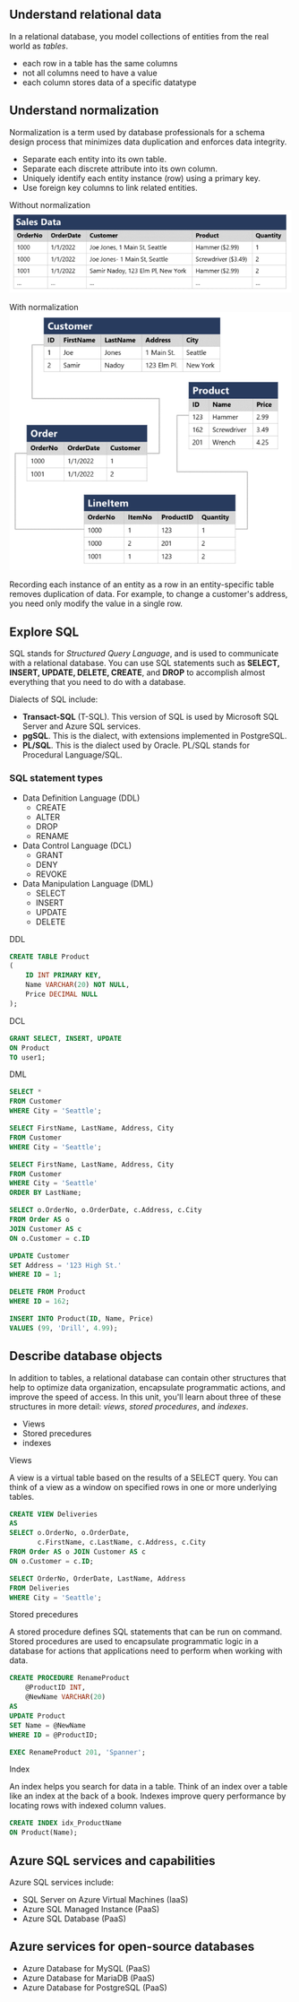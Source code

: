 ## Understand relational data
In a relational database, you model collections of entities from the real world as _tables_.
- each row in a table has the same columns
- not all columns need to have a value
- each column stores data of a specific datatype

## Understand normalization
Normalization is a term used by database professionals for a schema design process that minimizes data duplication and enforces data integrity.
- Separate each entity into its own table.
- Separate each discrete attribute into its own column.
- Uniquely identify each entity instance (row) using a primary key.
- Use foreign key columns to link related entities.

Without normalization
![Without normalization](../images/SQL_1.png)

With normalization
![With normalization](../images/SQL_2.png)

Recording each instance of an entity as a row in an entity-specific table removes duplication of data. For example, to change a customer's address, you need only modify the value in a single row.

## Explore SQL
SQL stands for _Structured Query Language_, and is used to communicate with a relational database. You can use SQL statements such as **SELECT, INSERT, UPDATE, DELETE, CREATE**, and **DROP** to accomplish almost everything that you need to do with a database.

Dialects of SQL include:
- **Transact-SQL** (T-SQL). This version of SQL is used by Microsoft SQL Server and Azure SQL services.
- **pgSQL**. This is the dialect, with extensions implemented in PostgreSQL.
- **PL/SQL**. This is the dialect used by Oracle. PL/SQL stands for Procedural Language/SQL.

### SQL statement types
- Data Definition Language (DDL)
  - CREATE
  - ALTER
  - DROP
  - RENAME
- Data Control Language (DCL)
  - GRANT
  - DENY
  - REVOKE
- Data Manipulation Language (DML)
  - SELECT
  - INSERT
  - UPDATE
  - DELETE

DDL 
```sql
CREATE TABLE Product
(
    ID INT PRIMARY KEY,
    Name VARCHAR(20) NOT NULL,
    Price DECIMAL NULL
);
```

DCL
```sql
GRANT SELECT, INSERT, UPDATE
ON Product
TO user1;
```

DML
```sql
SELECT *
FROM Customer
WHERE City = 'Seattle';
```
```sql
SELECT FirstName, LastName, Address, City
FROM Customer
WHERE City = 'Seattle';
```
```sql
SELECT FirstName, LastName, Address, City
FROM Customer
WHERE City = 'Seattle'
ORDER BY LastName;
```
```sql
SELECT o.OrderNo, o.OrderDate, c.Address, c.City
FROM Order AS o
JOIN Customer AS c
ON o.Customer = c.ID
```
```sql
UPDATE Customer
SET Address = '123 High St.'
WHERE ID = 1;
```
```sql
DELETE FROM Product
WHERE ID = 162;
```
```sql
INSERT INTO Product(ID, Name, Price)
VALUES (99, 'Drill', 4.99);
```


## Describe database objects
In addition to tables, a relational database can contain other structures that help to optimize data organization, encapsulate programmatic actions, and improve the speed of access. In this unit, you'll learn about three of these structures in more detail: _views_, _stored procedures_, and _indexes_.
- Views
- Stored precedures
- indexes

Views

A view is a virtual table based on the results of a SELECT query. You can think of a view as a window on specified rows in one or more underlying tables.

```sql
CREATE VIEW Deliveries
AS
SELECT o.OrderNo, o.OrderDate,
       c.FirstName, c.LastName, c.Address, c.City
FROM Order AS o JOIN Customer AS c
ON o.Customer = c.ID;
```
```sql
SELECT OrderNo, OrderDate, LastName, Address
FROM Deliveries
WHERE City = 'Seattle';
```

Stored precedures

A stored procedure defines SQL statements that can be run on command. Stored procedures are used to encapsulate programmatic logic in a database for actions that applications need to perform when working with data.

```sql
CREATE PROCEDURE RenameProduct
	@ProductID INT,
	@NewName VARCHAR(20)
AS
UPDATE Product
SET Name = @NewName
WHERE ID = @ProductID;
```
```sql
EXEC RenameProduct 201, 'Spanner';
```

Index

An index helps you search for data in a table. Think of an index over a table like an index at the back of a book. Indexes improve query performance by locating rows with indexed column values.

```sql
CREATE INDEX idx_ProductName
ON Product(Name);
```


## Azure SQL services and capabilities
Azure SQL services include:
- SQL Server on Azure Virtual Machines (IaaS)
- Azure SQL Managed Instance (PaaS)
- Azure SQL Database (PaaS)

## Azure services for open-source databases
- Azure Database for MySQL (PaaS)
- Azure Database for MariaDB (PaaS)
- Azure Database for PostgreSQL (PaaS)
